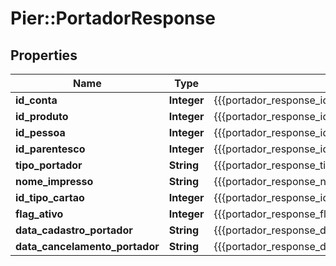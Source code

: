 # Pier::PortadorResponse

## Properties
Name | Type | Description | Notes
------------ | ------------- | ------------- | -------------
**id_conta** | **Integer** | {{{portador_response_id_conta_value}}} | [optional] 
**id_produto** | **Integer** | {{{portador_response_id_produto_value}}} | [optional] 
**id_pessoa** | **Integer** | {{{portador_response_id_pessoa_value}}} | [optional] 
**id_parentesco** | **Integer** | {{{portador_response_id_parentesco_value}}} | [optional] 
**tipo_portador** | **String** | {{{portador_response_tipo_portador_value}}} | [optional] 
**nome_impresso** | **String** | {{{portador_response_nome_impresso_value}}} | [optional] 
**id_tipo_cartao** | **Integer** | {{{portador_response_id_tipo_cartao_value}}} | [optional] 
**flag_ativo** | **Integer** | {{{portador_response_flag_ativo_value}}} | [optional] 
**data_cadastro_portador** | **String** | {{{portador_response_data_cadastro_portador_value}}} | [optional] 
**data_cancelamento_portador** | **String** | {{{portador_response_data_cancelamento_portador_value}}} | [optional] 


